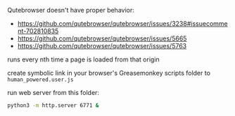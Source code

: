 Qutebrowser doesn't have proper behavior:

* https://github.com/qutebrowser/qutebrowser/issues/3238#issuecomment-702810835
* https://github.com/qutebrowser/qutebrowser/issues/5665
* https://github.com/qutebrowser/qutebrowser/issues/5763

runs every nth time a page is loaded from that origin

create symbolic link in your browser's Greasemonkey scripts folder to
`human_powered.user.js`

run web server from this folder:
```bash
python3 -m http.server 6771 &
```


